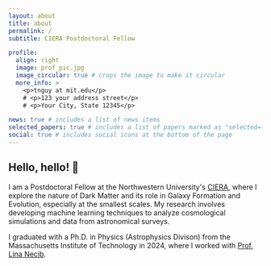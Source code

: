 ```yaml
---
layout: about
title: about
permalink: /
subtitle: CIERA Postdoctoral Fellow

profile:
  align: right
  image: prof_pic.jpg
  image_circular: true # crops the image to make it circular
  more_info: >
    <p>tnguy at mit.edu</p>
    # <p>123 your address street</p>
    # <p>Your City, State 12345</p>

news: true # includes a list of news items
selected_papers: true # includes a list of papers marked as "selected={true}"
social: true # includes social icons at the bottom of the page
---
```


## Hello, hello! 👋

I am a Postdoctoral Fellow at the Northwestern University's [CIERA](https://ciera.northwestern.edu/), where I explore the nature of Dark Matter and its role in Galaxy Formation and Evolution, especially at the smallest scales. My research involves developing machine learning techniques to analyze cosmological simulations and data from astronomical surveys.

I graduated with a Ph.D. in Physics (Astrophysics Divison) from the Massachusetts Institute of Technology in 2024, where I worked with [Prof. Lina Necib](https://lnecib.com/).

<!--
Write your biography here. Tell the world about yourself. Link to your favorite [subreddit](http://reddit.com). You can put a picture in, too. The code is already in, just name your picture `prof_pic.jpg` and put it in the `img/` folder.

Put your address / P.O. box / other info right below your picture. You can also disable any of these elements by editing `profile` property of the YAML header of your `_pages/about.md`. Edit `_bibliography/papers.bib` and Jekyll will render your [publications page](/al-folio/publications/) automatically.

Link to your social media connections, too. This theme is set up to use [Font Awesome icons](https://fontawesome.com/) and [Academicons](https://jpswalsh.github.io/academicons/), like the ones below. Add your Facebook, Twitter, LinkedIn, Google Scholar, or just disable all of them. -->
